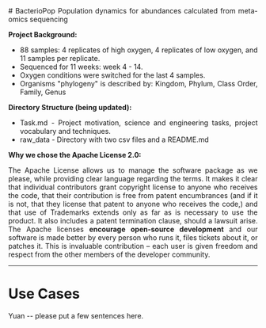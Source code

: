 <div align="justify">
# BacterioPop
Population dynamics for abundances calculated from meta-omics sequencing

<b> Project Background: </b>
* 88 samples: 4 replicates of high oxygen, 4 replicates of low oxygen, and 11 samples per replicate. 
* Sequenced for 11 weeks:  week 4 - 14. 
* Oxygen conditions were switched for the last 4 samples. 
* Organisms "phylogeny" is described by: Kingdom, Phylum, Class	Order, Family, Genus

<b> Directory Structure (being updated): </b>
* Task.md - Project motivation, science and engineering tasks, project vocabulary and techniques.
* raw_data - Directory with two csv files and a README.md 

<b> Why we chose the Apache License 2.0: </b><br>

The Apache License allows us to manage the software package as we please, while providing clear language regarding the terms. It makes it clear that individual contributors grant copyright license to anyone who receives the code, that their contribution is free from patent encumbrances (and if it is not, that they license that patent to anyone who receives the code,) and that use of Trademarks extends only as far as is necessary to use the product. It also includes a patent termination clause, should a lawsuit arise. The Apache licenses <b>encourage open-source development</b> and our software is made better by every person who runs it, files tickets about it, or patches it. This is invaluable contribution – each user is given freedom and respect from the other members of the developer community.

</div><hr>


# Use Cases
Yuan -- please put a few sentences here. 
